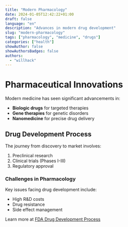 ```yaml
---
title: "Modern Pharmacology"
date: 2024-01-05T12:42:22+01:00
draft: false
language: "en"
description: "Advances in modern drug development"
slug: "modern-pharmacology"
tags: ["pharmacology", "medicine", "drugs"]
categories: ["health"]
showAuthor: false
showAuthorsBadges: false
authors:
  - "willhack"
---
```


# Pharmaceutical Innovations

Modern medicine has seen significant advancements in:

- **Biologic drugs** for targeted therapies
- **Gene therapies** for genetic disorders
- **Nanomedicine** for precise drug delivery

## Drug Development Process

The journey from discovery to market involves:
1. Preclinical research
2. Clinical trials (Phases I-III)
3. Regulatory approval

### Challenges in Pharmacology

Key issues facing drug development include:
* High R&D costs
* Drug resistance
* Side effect management

Learn more at [FDA Drug Development Process](https://www.fda.gov/)
